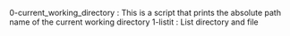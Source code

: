 0-current_working_directory : This is a script that prints the absolute path name of the current working directory
1-listit : List directory and file
